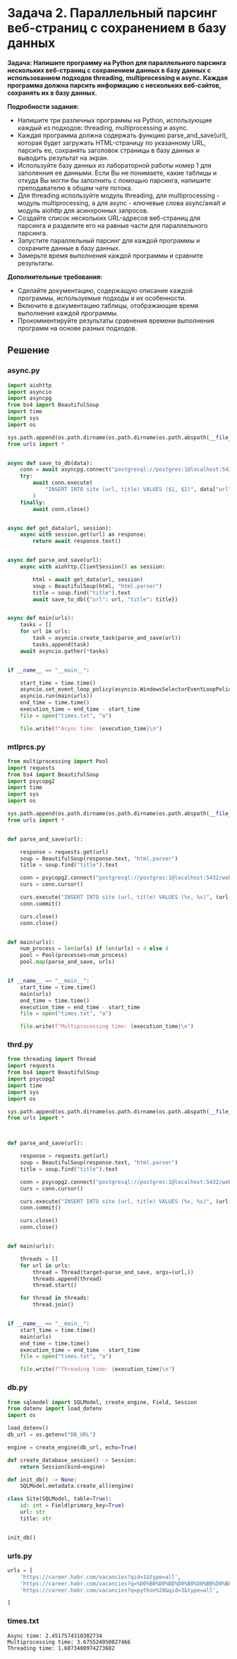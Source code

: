 # Задача 2. Параллельный парсинг веб-страниц с сохранением в базу данных

**Задача: Напишите программу на Python для параллельного парсинга нескольких веб-страниц с сохранением данных в базу данных с использованием подходов threading, multiprocessing и async. Каждая программа должна парсить информацию с нескольких веб-сайтов, сохранять их в базу данных.**

**Подробности задания:**

- Напишите три различных программы на Python, использующие каждый из подходов: threading, multiprocessing и async.
- Каждая программа должна содержать функцию parse_and_save(url), которая будет загружать HTML-страницу по указанному URL, парсить ее, сохранять заголовок страницы в базу данных и выводить результат на экран.
- Используйте базу данных из лабораторной работы номер 1 для заполенния ее данными. Если Вы не понимаете, какие таблицы и откуда Вы могли бы заполнить с помощью парсинга, напишите преподавателю в общем чате потока.
- Для threading используйте модуль threading, для multiprocessing - модуль multiprocessing, а для async - ключевые слова async/await и модуль aiohttp для асинхронных запросов.
- Создайте список нескольких URL-адресов веб-страниц для парсинга и разделите его на равные части для параллельного парсинга.
- Запустите параллельный парсинг для каждой программы и сохраните данные в базу данных.
- Замерьте время выполнения каждой программы и сравните результаты.

**Дополнительные требования:**

- Сделайте документацию, содержащую описание каждой программы, используемые подходы и их особенности.
- Включите в документацию таблицы, отображающие время выполнения каждой программы.
- Прокомментируйте результаты сравнения времени выполнения программ на основе разных подходов.

## Решение

### async.py

```python
import aiohttp
import asyncio
import asyncpg
from bs4 import BeautifulSoup
import time
import sys
import os

sys.path.append(os.path.dirname(os.path.dirname(os.path.abspath(__file__))))
from urls import *


async def save_to_db(data):
    conn = await asyncpg.connect("postgresql://postgres:1@localhost:5432/web_data")
    try:
        await conn.execute(
            "INSERT INTO site (url, title) VALUES ($1, $2)", data["url"], data["title"]
        )
    finally:
        await conn.close()


async def get_data(url, session):
    async with session.get(url) as response:
        return await response.text()


async def parse_and_save(url):
    async with aiohttp.ClientSession() as session:

        html = await get_data(url, session)
        soup = BeautifulSoup(html, "html.parser")
        title = soup.find("title").text
        await save_to_db({"url": url, "title": title})


async def main(urls):
    tasks = []
    for url in urls:
        task = asyncio.create_task(parse_and_save(url))
        tasks.append(task)
    await asyncio.gather(*tasks)


if __name__ == "__main__":

    start_time = time.time()
    asyncio.set_event_loop_policy(asyncio.WindowsSelectorEventLoopPolicy())
    asyncio.run(main(urls))
    end_time = time.time()
    execution_time = end_time - start_time
    file = open("times.txt", "a")

    file.write(f"Async time: {execution_time}\n")

```

### mtlprcs.py

```python
from multiprocessing import Pool
import requests
from bs4 import BeautifulSoup
import psycopg2
import time
import sys
import os

sys.path.append(os.path.dirname(os.path.dirname(os.path.abspath(__file__))))
from urls import *


def parse_and_save(url):

    response = requests.get(url)
    soup = BeautifulSoup(response.text, "html.parser")
    title = soup.find("title").text

    conn = psycopg2.connect("postgresql://postgres:1@localhost:5432/web_data")
    curs = conn.cursor()

    curs.execute("INSERT INTO site (url, title) VALUES (%s, %s)", (url, title))
    conn.commit()

    curs.close()
    conn.close()


def main(urls):
    num_process = len(urls) if len(urls) < 4 else 4
    pool = Pool(processes=num_process)
    pool.map(parse_and_save, urls)


if __name__ == "__main__":
    start_time = time.time()
    main(urls)
    end_time = time.time()
    execution_time = end_time - start_time
    file = open("times.txt", "a")

    file.write(f"Multiprocessing time: {execution_time}\n")

```

### thrd.py

```python
from threading import Thread
import requests
from bs4 import BeautifulSoup
import psycopg2
import time
import sys
import os

sys.path.append(os.path.dirname(os.path.dirname(os.path.abspath(__file__))))
from urls import *



def parse_and_save(url):

    response = requests.get(url)
    soup = BeautifulSoup(response.text, "html.parser")
    title = soup.find("title").text

    conn = psycopg2.connect("postgresql://postgres:1@localhost:5432/web_data")
    curs = conn.cursor()

    curs.execute("INSERT INTO site (url, title) VALUES (%s, %s)", (url, title))
    conn.commit()

    curs.close()
    conn.close()


def main(urls):

    threads = []
    for url in urls:
        thread = Thread(target=parse_and_save, args=(url,))
        threads.append(thread)
        thread.start()

    for thread in threads:
        thread.join()


if __name__ == "__main__":
    start_time = time.time()
    main(urls)
    end_time = time.time()
    execution_time = end_time - start_time
    file = open("times.txt", "a")

    file.write(f"Threading time: {execution_time}\n")

```

### db.py

```python
from sqlmodel import SQLModel, create_engine, Field, Session
from dotenv import load_dotenv
import os

load_dotenv()
db_url = os.getenv("DB_URL")

engine = create_engine(db_url, echo=True)

def create_database_session() -> Session:
    return Session(bind=engine)

def init_db() -> None:
    SQLModel.metadata.create_all(engine)

class Site(SQLModel, table=True):
    id: int = Field(primary_key=True)
    url: str
    title: str


init_db()
```

### urls.py

```python
urls = [
    'https://career.habr.com/vacancies?qid=1&type=all',
    'https://career.habr.com/vacancies?q=%D0%B0%D0%BD%D0%B0%D0%BB%D0%B8%D1%82%D0%B8%D0%BA%20%D0%B4%D0%B0%D0%BD%D0%BD%D1%8B%D1%85&qid=3&type=all',
    'https://career.habr.com/vacancies?q=python%20&qid=3&type=all',

]
```

### times.txt

```
Async time: 2.4517574310302734
Multiprocessing time: 3.675524950027466
Threading time: 1.6073400974273682
```
